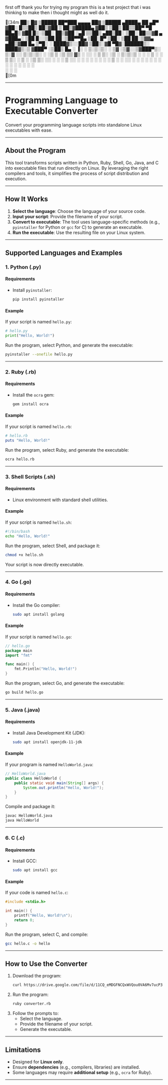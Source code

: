 first off thank you for trying my program this is a test project that i was thinking to make then i thought might as well do it.

[34m
        ██▒   █▓ ▒█████   ██▀███   ▄▄▄▄    ██▓     ▒█████   ▄████▄   ██ ▄█▀
       ▓██░   █▒▒██▒  ██▒▓██ ▒ ██▒▓█████▄ ▓██▒    ▒██▒  ██▒▒██▀ ▀█   ██▄█▒ 
        ▓██  █▒░▒██░  ██▒▓██ ░▄█ ▒▒██▒ ▄██▒██░    ▒██░  ██▒▒▓█    ▄ ▓███▄░ 
         ▒██ █░░▒██   ██░▒██▀▀█▄  ▒██░█▀  ▒██░    ▒██   ██░▒▓▓▄ ▄██▒▓██ █▄ 
          ▒▀█░  ░ ████▓▒░░██▓ ▒██▒░▓█  ▀█▓░██████▒░ ████▓▒░▒ ▓███▀ ░▒██▒ █▄
          ░ ▐░  ░ ▒░▒░▒░ ░ ▒▓ ░▒▓░░▒▓███▀▒░ ▒░▓  ░░ ▒░▒░▒░ ░ ░▒ ▒  ░▒ ▒▒ ▓▒
          ░ ░░    ░ ▒ ▒░   ░▒ ░ ▒░▒░▒   ░ ░ ░ ▒  ░  ░ ▒ ▒░   ░  ▒   ░ ░▒ ▒░
           ░░  ░ ░ ░ ▒    ░░   ░  ░    ░   ░ ░   ░ ░ ░ ▒  ░        ░ ░░ ░ 
            ░      ░ ░     ░      ░          ░  ░    ░ ░  ░ ░      ░  ░   
           ░                           ░                  ░               
[0m

---

# Programming Language to Executable Converter

Convert your programming language scripts into standalone Linux executables with ease.

---

## About the Program

This tool transforms scripts written in Python, Ruby, Shell, Go, Java, and C into executable files that run directly on Linux. By leveraging the right compilers and tools, it simplifies the process of script distribution and execution.

---

## How It Works

1. **Select the language**: Choose the language of your source code.
2. **Input your script**: Provide the filename of your script.
3. **Convert to executable**: The tool uses language-specific methods (e.g., `pyinstaller` for Python or `gcc` for C) to generate an executable.
4. **Run the executable**: Use the resulting file on your Linux system.

---

## Supported Languages and Examples

### **1. Python (.py)**

#### **Requirements**
- Install `pyinstaller`:
  ```bash
  pip install pyinstaller
  ```

#### **Example**
If your script is named `hello.py`:
```python
# hello.py
print("Hello, World!")
```

Run the program, select Python, and generate the executable:
```bash
pyinstaller --onefile hello.py
```

---

### **2. Ruby (.rb)**

#### **Requirements**
- Install the `ocra` gem:
  ```bash
  gem install ocra
  ```

#### **Example**
If your script is named `hello.rb`:
```ruby
# hello.rb
puts "Hello, World!"
```

Run the program, select Ruby, and generate the executable:
```bash
ocra hello.rb
```

---

### **3. Shell Scripts (.sh)**

#### **Requirements**
- Linux environment with standard shell utilities.

#### **Example**
If your script is named `hello.sh`:
```bash
#!/bin/bash
echo "Hello, World!"
```

Run the program, select Shell, and package it:
```bash
chmod +x hello.sh
```
Your script is now directly executable.

---

### **4. Go (.go)**

#### **Requirements**
- Install the Go compiler:
  ```bash
  sudo apt install golang
  ```

#### **Example**
If your script is named `hello.go`:
```go
// hello.go
package main
import "fmt"

func main() {
    fmt.Println("Hello, World!")
}
```

Run the program, select Go, and generate the executable:
```bash
go build hello.go
```

---

### **5. Java (.java)**

#### **Requirements**
- Install Java Development Kit (JDK):
  ```bash
  sudo apt install openjdk-11-jdk
  ```

#### **Example**
If your program is named `HelloWorld.java`:
```java
// HelloWorld.java
public class HelloWorld {
    public static void main(String[] args) {
        System.out.println("Hello, World!");
    }
}
```

Compile and package it:
```bash
javac HelloWorld.java
java HelloWorld
```

---

### **6. C (.c)**

#### **Requirements**
- Install GCC:
  ```bash
  sudo apt install gcc
  ```

#### **Example**
If your code is named `hello.c`:
```c
#include <stdio.h>

int main() {
    printf("Hello, World!\n");
    return 0;
}
```

Run the program, select C, and compile:
```bash
gcc hello.c -o hello
```

---

## How to Use the Converter

1. Download the program:
   ```bash
   curl https://drive.google.com/file/d/11CQ_eMDGFNCQxWVQou0VA6Mv7ucP3SlE/view?usp=drive_link
   ```
2. Run the program:
   ```bash
   ruby converter.rb
   ```
3. Follow the prompts to:
   - Select the language.
   - Provide the filename of your script.
   - Generate the executable.

---

## Limitations

- Designed for **Linux only**.
- Ensure **dependencies** (e.g., compilers, libraries) are installed.
- Some languages may require **additional setup** (e.g., `ocra` for Ruby).

---
